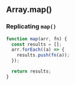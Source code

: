 
## Array.map()

### Replicating `map()`

```javascript
function map(arr, fn) {
  const results = [];
  arr.forEach((a) => {
    results.push(fn(a));
  });

  return results;
}
```